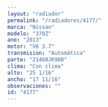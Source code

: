 ```yaml
---
layout: "radiador"
permalink: "/radiadores/4177/"
marca: "Nissan"
modelo: "370Z"
ano: "2013"
motor: "V6 3.7"
transmision: "Automática"
parte: "21460JK90B"
clima: "Con clima"
alto: "25 1/16"
ancho: "17 11/16"
observaciones: ""
id: "4177"
---
```


